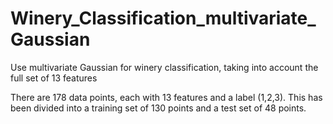 # Winery_Classification_multivariate_Gaussian
Use multivariate Gaussian for winery classification, taking into account the full set of 13 features

There are 178 data points, each with 13 features and a label (1,2,3). This has been divided into a training set of 130 points and a test set of 48 points.
